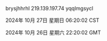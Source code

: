 brysjhhrhl 219.139.197.74 yqqlmgsycl

2024年 10月 27日 星期日 06:20:02 CST

2024年 10月 26日 星期六 22:20:02 GMT
